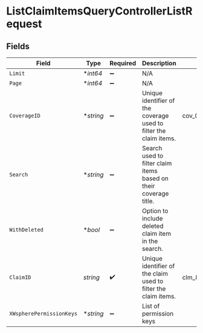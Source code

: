 # ListClaimItemsQueryControllerListRequest


## Fields

| Field                                                             | Type                                                              | Required                                                          | Description                                                       | Example                                                           |
| ----------------------------------------------------------------- | ----------------------------------------------------------------- | ----------------------------------------------------------------- | ----------------------------------------------------------------- | ----------------------------------------------------------------- |
| `Limit`                                                           | **int64*                                                          | :heavy_minus_sign:                                                | N/A                                                               |                                                                   |
| `Page`                                                            | **int64*                                                          | :heavy_minus_sign:                                                | N/A                                                               |                                                                   |
| `CoverageID`                                                      | **string*                                                         | :heavy_minus_sign:                                                | Unique identifier of the coverage used to filter the claim items. | cov_0c3bd888961446bd8770bf79b8c7fb05                              |
| `Search`                                                          | **string*                                                         | :heavy_minus_sign:                                                | Search used to filter claim items based on their coverage title.  |                                                                   |
| `WithDeleted`                                                     | **bool*                                                           | :heavy_minus_sign:                                                | Option to include deleted claim item in the search.               |                                                                   |
| `ClaimID`                                                         | *string*                                                          | :heavy_check_mark:                                                | Unique identifier of the claim used to filter the claim items.    | clm_85647ba40550480cb903ff44f082f4d6                              |
| `XWspherePermissionKeys`                                          | **string*                                                         | :heavy_minus_sign:                                                | List of permission keys                                           |                                                                   |